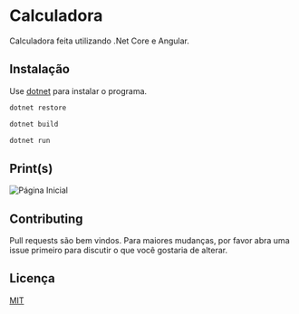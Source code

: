 # Calculadora

Calculadora feita utilizando .Net Core e Angular.

## Instalação

Use [dotnet](https://docs.microsoft.com/pt-br/dotnet/core/) para instalar o programa.

```bash
dotnet restore
```

```bash
dotnet build
```

```bash
dotnet run
```

## Print(s)

![Página Inicial](https://github.com/lucasluizss/Calculadora/tree/master/ClientApp/src/assets/img/calculadora.png)

## Contributing
Pull requests são bem vindos. Para maiores mudanças, por favor abra uma issue primeiro para discutir o que você gostaria de alterar.

## Licença
[MIT](https://choosealicense.com/licenses/mit/)